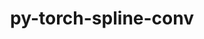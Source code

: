 ---
title: "py-torch-spline-conv"
layout: cache
categories: [package, develop]
meta: {"compilers": ["gcc@13.2.0"], "num_specs": 41, "num_specs_by_stack": {"ml-linux-aarch64-cpu": 10, "ml-linux-aarch64-cuda": 10, "ml-linux-x86_64-cpu": 11, "ml-linux-x86_64-cuda": 10, "root": 41}, "oss": ["ubuntu24.04"], "platforms": ["linux"], "stacks": ["ml-linux-aarch64-cpu", "ml-linux-aarch64-cuda", "ml-linux-x86_64-cpu", "ml-linux-x86_64-cuda", "root"], "targets": ["aarch64", "x86_64_v3"], "versions": ["1.2.2"]}
spec_details: [{"compiler": "gcc@13.2.0", "hash": "5atwwgw7v5laab3jpsyva64etcirwavl", "os": "ubuntu24.04", "platform": "linux", "size": "-", "stacks": ["ml-linux-x86_64-cpu", "root"], "target": "x86_64_v3", "variants": ["build_system=python_pip"], "versions": ["1.2.2"]}, {"compiler": "gcc@13.2.0", "hash": "5zxuagejrjpwoajsdjm3flunqqfvy3nc", "os": "ubuntu24.04", "platform": "linux", "size": "-", "stacks": ["ml-linux-x86_64-cuda", "root"], "target": "x86_64_v3", "variants": ["build_system=python_pip"], "versions": ["1.2.2"]}, {"compiler": "gcc@13.2.0", "hash": "6yedzblyxgorjqz4skucf3uheomk6li3", "os": "ubuntu24.04", "platform": "linux", "size": "-", "stacks": ["ml-linux-aarch64-cuda", "root"], "target": "aarch64", "variants": ["build_system=python_pip"], "versions": ["1.2.2"]}, {"compiler": "gcc@13.2.0", "hash": "6z2zaf6dh3ikukdnddcjzjue3kgmcl26", "os": "ubuntu24.04", "platform": "linux", "size": "-", "stacks": ["ml-linux-x86_64-cuda", "root"], "target": "x86_64_v3", "variants": ["build_system=python_pip"], "versions": ["1.2.2"]}, {"compiler": "gcc@13.2.0", "hash": "7a7jqxzohrpzcq5lf5ksodjsa6xkqy3j", "os": "ubuntu24.04", "platform": "linux", "size": "-", "stacks": ["ml-linux-x86_64-cuda", "root"], "target": "x86_64_v3", "variants": ["build_system=python_pip"], "versions": ["1.2.2"]}, {"compiler": "gcc@13.2.0", "hash": "7ihi3stqlslfwfzp6jptwklnq2dhicne", "os": "ubuntu24.04", "platform": "linux", "size": "-", "stacks": ["ml-linux-x86_64-cuda", "root"], "target": "x86_64_v3", "variants": ["build_system=python_pip"], "versions": ["1.2.2"]}, {"compiler": "gcc@13.2.0", "hash": "bajqzeoec5dfeebxbic6wblfcspmzfzw", "os": "ubuntu24.04", "platform": "linux", "size": "-", "stacks": ["ml-linux-aarch64-cpu", "root"], "target": "aarch64", "variants": ["build_system=python_pip"], "versions": ["1.2.2"]}, {"compiler": "gcc@13.2.0", "hash": "bt4qg6xapzzkhalbifwrtfpt42dcfa2t", "os": "ubuntu24.04", "platform": "linux", "size": "-", "stacks": ["ml-linux-aarch64-cpu", "root"], "target": "aarch64", "variants": ["build_system=python_pip"], "versions": ["1.2.2"]}, {"compiler": "gcc@13.2.0", "hash": "dmncmjo6qpguktn7gatyc4p6yinlm7yk", "os": "ubuntu24.04", "platform": "linux", "size": "-", "stacks": ["ml-linux-x86_64-cpu", "root"], "target": "x86_64_v3", "variants": ["build_system=python_pip"], "versions": ["1.2.2"]}, {"compiler": "gcc@13.2.0", "hash": "eb4vjejmhkosobcxvheodudfrdzhyxhb", "os": "ubuntu24.04", "platform": "linux", "size": "-", "stacks": ["ml-linux-x86_64-cuda", "root"], "target": "x86_64_v3", "variants": ["build_system=python_pip"], "versions": ["1.2.2"]}, {"compiler": "gcc@13.2.0", "hash": "eehpp6y35j7lkw4pyi2j4recfepyb3nm", "os": "ubuntu24.04", "platform": "linux", "size": "-", "stacks": ["ml-linux-x86_64-cuda", "root"], "target": "x86_64_v3", "variants": ["build_system=python_pip"], "versions": ["1.2.2"]}, {"compiler": "gcc@13.2.0", "hash": "f3fbvqkihlddfrfoz64kfl4ujvjhzdkj", "os": "ubuntu24.04", "platform": "linux", "size": "-", "stacks": ["ml-linux-aarch64-cpu", "root"], "target": "aarch64", "variants": ["build_system=python_pip"], "versions": ["1.2.2"]}, {"compiler": "gcc@13.2.0", "hash": "frhwqg6cqvfcz54ickm3arjy7te32pb5", "os": "ubuntu24.04", "platform": "linux", "size": "-", "stacks": ["ml-linux-aarch64-cpu", "root"], "target": "aarch64", "variants": ["build_system=python_pip"], "versions": ["1.2.2"]}, {"compiler": "gcc@13.2.0", "hash": "gqhdkllkujydy4va7nitfwqomr63yi5d", "os": "ubuntu24.04", "platform": "linux", "size": "-", "stacks": ["ml-linux-x86_64-cpu", "root"], "target": "x86_64_v3", "variants": ["build_system=python_pip"], "versions": ["1.2.2"]}, {"compiler": "gcc@13.2.0", "hash": "himrcudzxl4pwpk276qeqh3vucdoknwd", "os": "ubuntu24.04", "platform": "linux", "size": "-", "stacks": ["ml-linux-x86_64-cpu", "root"], "target": "x86_64_v3", "variants": ["build_system=python_pip"], "versions": ["1.2.2"]}, {"compiler": "gcc@13.2.0", "hash": "hpopvees2crf64yak6oxgaml4ha3rv63", "os": "ubuntu24.04", "platform": "linux", "size": "-", "stacks": ["ml-linux-x86_64-cpu", "root"], "target": "x86_64_v3", "variants": ["build_system=python_pip"], "versions": ["1.2.2"]}, {"compiler": "gcc@13.2.0", "hash": "iffva2b2vd2qyottbdeefpdiwkxiwonq", "os": "ubuntu24.04", "platform": "linux", "size": "-", "stacks": ["ml-linux-aarch64-cpu", "root"], "target": "aarch64", "variants": ["build_system=python_pip"], "versions": ["1.2.2"]}, {"compiler": "gcc@13.2.0", "hash": "jlfsrhxewv24dy5gzb7fgejw3ivyubmd", "os": "ubuntu24.04", "platform": "linux", "size": "-", "stacks": ["ml-linux-x86_64-cpu", "root"], "target": "x86_64_v3", "variants": ["build_system=python_pip"], "versions": ["1.2.2"]}, {"compiler": "gcc@13.2.0", "hash": "m5dz4m6bhpbnwvxrkmxrc2wkwixgeuzh", "os": "ubuntu24.04", "platform": "linux", "size": "-", "stacks": ["ml-linux-x86_64-cpu", "root"], "target": "x86_64_v3", "variants": ["build_system=python_pip"], "versions": ["1.2.2"]}, {"compiler": "gcc@13.2.0", "hash": "mit5pu2xcfo3epezscochnqlpifbfy7g", "os": "ubuntu24.04", "platform": "linux", "size": "-", "stacks": ["ml-linux-aarch64-cuda", "root"], "target": "aarch64", "variants": ["build_system=python_pip"], "versions": ["1.2.2"]}, {"compiler": "gcc@13.2.0", "hash": "nl3k2tkfynmdtblxs2wdovfjryvpz62j", "os": "ubuntu24.04", "platform": "linux", "size": "-", "stacks": ["ml-linux-x86_64-cuda", "root"], "target": "x86_64_v3", "variants": ["build_system=python_pip"], "versions": ["1.2.2"]}, {"compiler": "gcc@13.2.0", "hash": "nqtiuboo5ovao2gcyifhh5dw6vq4absh", "os": "ubuntu24.04", "platform": "linux", "size": "-", "stacks": ["ml-linux-aarch64-cuda", "root"], "target": "aarch64", "variants": ["build_system=python_pip"], "versions": ["1.2.2"]}, {"compiler": "gcc@13.2.0", "hash": "obptwoleqwn2y46td35fkm7cbwnblu33", "os": "ubuntu24.04", "platform": "linux", "size": "-", "stacks": ["ml-linux-aarch64-cpu", "root"], "target": "aarch64", "variants": ["build_system=python_pip"], "versions": ["1.2.2"]}, {"compiler": "gcc@13.2.0", "hash": "opf7rq5z2fisc6jblvjh7l3iubwrmwxi", "os": "ubuntu24.04", "platform": "linux", "size": "-", "stacks": ["ml-linux-aarch64-cuda", "root"], "target": "aarch64", "variants": ["build_system=python_pip"], "versions": ["1.2.2"]}, {"compiler": "gcc@13.2.0", "hash": "ow766t5gtegg2fmaugvl42xsjcmmx6yb", "os": "ubuntu24.04", "platform": "linux", "size": "-", "stacks": ["ml-linux-x86_64-cpu", "root"], "target": "x86_64_v3", "variants": ["build_system=python_pip"], "versions": ["1.2.2"]}, {"compiler": "gcc@13.2.0", "hash": "popl35c5xbtw7u6e25pegxbu6y54tqok", "os": "ubuntu24.04", "platform": "linux", "size": "-", "stacks": ["ml-linux-x86_64-cpu", "root"], "target": "x86_64_v3", "variants": ["build_system=python_pip"], "versions": ["1.2.2"]}, {"compiler": "gcc@13.2.0", "hash": "qenwotmfjisvjawxnmr6ljq45ehviftl", "os": "ubuntu24.04", "platform": "linux", "size": "-", "stacks": ["ml-linux-aarch64-cpu", "root"], "target": "aarch64", "variants": ["build_system=python_pip"], "versions": ["1.2.2"]}, {"compiler": "gcc@13.2.0", "hash": "qyn73c7mj7btvjv5r3r4s5kqgx5qoiqa", "os": "ubuntu24.04", "platform": "linux", "size": "-", "stacks": ["ml-linux-aarch64-cpu", "root"], "target": "aarch64", "variants": ["build_system=python_pip"], "versions": ["1.2.2"]}, {"compiler": "gcc@13.2.0", "hash": "schimbleb3xrfmlfbceblennyjdda5je", "os": "ubuntu24.04", "platform": "linux", "size": "-", "stacks": ["ml-linux-aarch64-cuda", "root"], "target": "aarch64", "variants": ["build_system=python_pip"], "versions": ["1.2.2"]}, {"compiler": "gcc@13.2.0", "hash": "t4z4t64thtfmjrcxna7qhdqxooo5ojbz", "os": "ubuntu24.04", "platform": "linux", "size": "-", "stacks": ["ml-linux-x86_64-cuda", "root"], "target": "x86_64_v3", "variants": ["build_system=python_pip"], "versions": ["1.2.2"]}, {"compiler": "gcc@13.2.0", "hash": "tcsiccecd3np2k4hfdq4t6o3kupx2hnc", "os": "ubuntu24.04", "platform": "linux", "size": "-", "stacks": ["ml-linux-aarch64-cuda", "root"], "target": "aarch64", "variants": ["build_system=python_pip"], "versions": ["1.2.2"]}, {"compiler": "gcc@13.2.0", "hash": "tiyjl6qecwc6twqkyyztannivccmpxtg", "os": "ubuntu24.04", "platform": "linux", "size": "-", "stacks": ["ml-linux-aarch64-cuda", "root"], "target": "aarch64", "variants": ["build_system=python_pip"], "versions": ["1.2.2"]}, {"compiler": "gcc@13.2.0", "hash": "tnvojv3gzlenxenvqvmdiwjqt65kvrqr", "os": "ubuntu24.04", "platform": "linux", "size": "-", "stacks": ["ml-linux-aarch64-cuda", "root"], "target": "aarch64", "variants": ["build_system=python_pip"], "versions": ["1.2.2"]}, {"compiler": "gcc@13.2.0", "hash": "twv4zh2nlki24g2xlpfgihgwrlyjb653", "os": "ubuntu24.04", "platform": "linux", "size": "-", "stacks": ["ml-linux-aarch64-cuda", "root"], "target": "aarch64", "variants": ["build_system=python_pip"], "versions": ["1.2.2"]}, {"compiler": "gcc@13.2.0", "hash": "uc4ztztfih5guaip6mbfwcfu2ew7hnjo", "os": "ubuntu24.04", "platform": "linux", "size": "-", "stacks": ["ml-linux-x86_64-cpu", "root"], "target": "x86_64_v3", "variants": ["build_system=python_pip"], "versions": ["1.2.2"]}, {"compiler": "gcc@13.2.0", "hash": "uq3nhr43ffmzbmfi35ofbablurg75dvt", "os": "ubuntu24.04", "platform": "linux", "size": "-", "stacks": ["ml-linux-x86_64-cuda", "root"], "target": "x86_64_v3", "variants": ["build_system=python_pip"], "versions": ["1.2.2"]}, {"compiler": "gcc@13.2.0", "hash": "uzd3tzor35fb2vxr4n3h77mzufbzked4", "os": "ubuntu24.04", "platform": "linux", "size": "-", "stacks": ["ml-linux-x86_64-cpu", "root"], "target": "x86_64_v3", "variants": ["build_system=python_pip"], "versions": ["1.2.2"]}, {"compiler": "gcc@13.2.0", "hash": "wyn73cmji62gl4uu5r34d72o2mfibb6h", "os": "ubuntu24.04", "platform": "linux", "size": "-", "stacks": ["ml-linux-x86_64-cuda", "root"], "target": "x86_64_v3", "variants": ["build_system=python_pip"], "versions": ["1.2.2"]}, {"compiler": "gcc@13.2.0", "hash": "xyxx452xqtxd3yedx2xvhkijhjsfqegc", "os": "ubuntu24.04", "platform": "linux", "size": "-", "stacks": ["ml-linux-aarch64-cpu", "root"], "target": "aarch64", "variants": ["build_system=python_pip"], "versions": ["1.2.2"]}, {"compiler": "gcc@13.2.0", "hash": "yntdnlstb6znn66tvhbchcebu3ncp5ap", "os": "ubuntu24.04", "platform": "linux", "size": "-", "stacks": ["ml-linux-aarch64-cpu", "root"], "target": "aarch64", "variants": ["build_system=python_pip"], "versions": ["1.2.2"]}, {"compiler": "gcc@13.2.0", "hash": "ztg3x2wyh3szes5nydd6macpa5yrnlxl", "os": "ubuntu24.04", "platform": "linux", "size": "-", "stacks": ["ml-linux-aarch64-cuda", "root"], "target": "aarch64", "variants": ["build_system=python_pip"], "versions": ["1.2.2"]}]
---